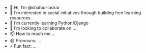 - 👋 Hi, I’m @shahid-laskar
- 👀 I’m interested in social initiatives through building free learning resources
- 🌱 I’m currently learning Python/Django
- 💞️ I’m looking to collaborate on ...
- 📫 How to reach me ...
- 😄 Pronouns: ...
- ⚡ Fun fact: ...

<!---
shahid-laskar/shahid-laskar is a ✨ special ✨ repository because its `README.md` (this file) appears on your GitHub profile.
You can click the Preview link to take a look at your changes.
--->
